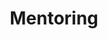 ---
title: Mentoring
slug: mentoring
order: 3
icon: "v1690984745/services/mentoring.svg"
excerpt: Need some guidance while you learn about the latest advances in web-design? I offer 1-on-1 training sessions, specifically tailored to the individuals needs and technical background.
searchTerms: jamstack, headless, gridsome, services
---